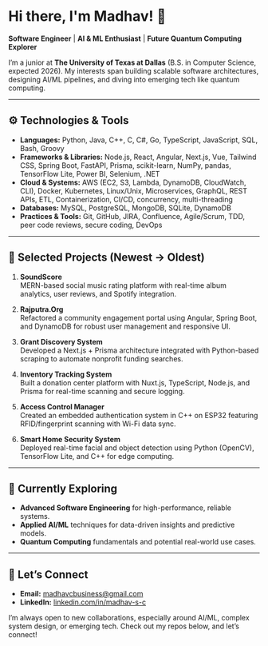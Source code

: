 # Hi there, I'm Madhav! 👋

**Software Engineer** | **AI & ML Enthusiast** | **Future Quantum Computing Explorer**

I’m a junior at **The University of Texas at Dallas** (B.S. in Computer Science, expected 2026). My interests span building scalable software architectures, designing AI/ML pipelines, and diving into emerging tech like quantum computing.

---

## ⚙️ Technologies & Tools

- **Languages:** Python, Java, C++, C, C#, Go, TypeScript, JavaScript, SQL, Bash, Groovy  
- **Frameworks & Libraries:** Node.js, React, Angular, Next.js, Vue, Tailwind CSS, Spring Boot, FastAPI, Prisma, scikit-learn, NumPy, pandas, TensorFlow Lite, Power BI, Selenium, .NET  
- **Cloud & Systems:** AWS (EC2, S3, Lambda, DynamoDB, CloudWatch, CLI), Docker, Kubernetes, Linux/Unix, Microservices, GraphQL, REST APIs, ETL, Containerization, CI/CD, concurrency, multi-threading  
- **Databases:** MySQL, PostgreSQL, MongoDB, SQLite, DynamoDB  
- **Practices & Tools:** Git, GitHub, JIRA, Confluence, Agile/Scrum, TDD, peer code reviews, secure coding, DevOps  

---

## 🚀 Selected Projects (Newest → Oldest)

1. **SoundScore**  
   MERN-based social music rating platform with real-time album analytics, user reviews, and Spotify integration.

2. **Rajputra.Org**  
   Refactored a community engagement portal using Angular, Spring Boot, and DynamoDB for robust user management and responsive UI.

3. **Grant Discovery System**  
   Developed a Next.js + Prisma architecture integrated with Python-based scraping to automate nonprofit funding searches.

4. **Inventory Tracking System**  
   Built a donation center platform with Nuxt.js, TypeScript, Node.js, and Prisma for real-time scanning and secure logging.

5. **Access Control Manager**  
   Created an embedded authentication system in C++ on ESP32 featuring RFID/fingerprint scanning with Wi-Fi data sync.

6. **Smart Home Security System**  
   Deployed real-time facial and object detection using Python (OpenCV), TensorFlow Lite, and C++ for edge computing.

---

## 🌱 Currently Exploring

- **Advanced Software Engineering** for high-performance, reliable systems.  
- **Applied AI/ML** techniques for data-driven insights and predictive models.  
- **Quantum Computing** fundamentals and potential real-world use cases.

---

## 🤝 Let’s Connect

- **Email:** [madhavcbusiness@gmail.com](mailto:madhavcbusiness@gmail.com)  
- **LinkedIn:** [linkedin.com/in/madhav-s-c](https://www.linkedin.com/in/madhav-s-c)

I’m always open to new collaborations, especially around AI/ML, complex system design, or emerging tech. Check out my repos below, and let’s connect!
